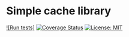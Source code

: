 
# Simple cache library

[![Run tests]](https://github.com/wmentor/cache/workflows/run%20tests/badge.svg)
[![Coverage Status](https://coveralls.io/repos/github/wmentor/cache/badge.svg?branch=master)](https://coveralls.io/github/wmentor/cache?branch=master)
[![License: MIT](https://img.shields.io/badge/License-MIT-yellow.svg)](https://opensource.org/licenses/MIT)
